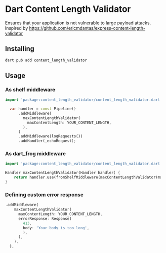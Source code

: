 # Dart Content Length Validator

Ensures that your application is not vulnerable to large payload attacks.
Inspired by <https://github.com/ericmdantas/express-content-length-validator>

## Installing

```sh
dart pub add content_length_validator
```

## Usage

### As shelf middleware

```dart
import 'package:content_length_validator/content_length_validator.dart';

  var handler = const Pipeline()
      .addMiddleware(
        maxContentLengthValidator(
          maxContentLength: YOUR_CONTENT_LENGTH,
        ),
      )
      .addMiddleware(logRequests())
      .addHandler(_echoRequest);
```

### As dart_frog middleware

```dart
import 'package:content_length_validator/content_length_validator.dart';

Handler maxContentLengthValidator(Handler handler) {
    return handler.use(fromShelfMiddleware(maxContentLengthValidator(maxContentLength: YOUR_CONTENT_LENGTH,)));
}
```

### Defining custom error response

```dart
.addMiddleware(
    maxContentLengthValidator(
      maxContentLength: YOUR_CONTENT_LENGTH,
      errorResponse: Response(
        413,
        body: 'Your body is too long',
        ),
      ),
    ),
  ),
```
